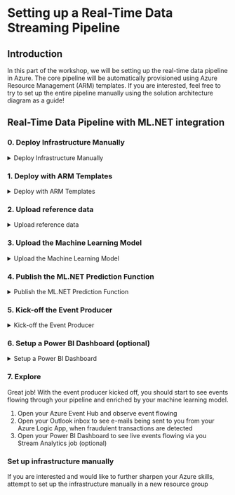 # Setting up a Real-Time Data Streaming Pipeline

## Introduction
In this part of the workshop, we will be setting up the real-time data pipeline in Azure. The core pipeline will be automatically provisioned using Azure Resource Management (ARM) templates. If you are interested, feel free to try to set up the entire pipeline manually using the solution architecture diagram as a guide!

## Real-Time Data Pipeline with ML.NET integration

### 0. Deploy Infrastructure Manually
<details>
  <summary>Deploy Infrastructure Manually</summary>
  <p>

**Please Note: The explicit guidance for this section is intentionally kept at a mimimum. This is so that you more effectively can sharpen you Azure skills! No need to worry if you were not able to fully set up the infrastructure manually. You can automatically set it up using the provided ARM templates in step 1.**

#### 0.1 Deploy Event Hubs </br>
- Open your [Azure Portal](https://portal.azure.com)
- Click on "Create a resource" (top-left corner)
- Search for "Event Hubs"
- Click "Create"
- Enter a unique name (e.g. transaction-eh-yourname)
- Select a pricing tier
- Select an existing resource group or create a new one 
- Click "Create"

Once the deployment is complete, navigate to the Event Hub namespace you just created.
- In your Event Hub namespace, click the "+Event Hub" button in the top-middle of your screen
- Name the first Event Hub **transaction-eh**
- Click "Create"
- Again in your Event Hub namespace, click the "+Event Hub" button in the top-middle of your screen
- Name the second Event Hub **transaction-enriched-eh**
- Click "Create"

#### 0.2 Deploy Storage Account </br>
- Open your [Azure Portal](https://portal.azure.com)
- Click on "Create a resource" (top-left corner)
- Search for "Storage account"
- Click "Create"
- Select an existing resource group or create a new one 
- Enter a unique name (e.g. mlmodelyourname)
- Click "Review + create"
- Click "Create"

Once the deployment is complete, navigate to the Storage Account you just created.
- In your Storage Account, click "Blobs"
- Click on the "+Container" button in the top-middle of the screen
- Name the first container **model**
- Click "OK"
- Again in your Storage Container, "+Container" button in the top-middle of the screen
- Name the second container **reference**

#### 0.3 Deploy Service Bus Queue </br>
- Open your [Azure Portal](https://portal.azure.com)
- Click on "Create a resource" (top-left corner)
- Search for "Service Bus"
- Click "Create"
- Enter a unique name (e.g fraudalertsyourname)
- Select a pricing tier
- Select an existing resource group or create a new one 
- Click "Create"

Once the deployment is complete, navigate to the Service Bus namespace you just created.
- In your Service Bus, click on the "+Queue+ button in the top-middle of the screen
- Name the queue **fraudulent-transactions**
- Click "Create"

#### 0.4 Deploy Logic App </br>
- Open your [Azure Portal](https://portal.azure.com)
- Click on "Create a resource" (top-left corner)
- Search for "Logic App"
- Click "Create"
- Enter a unique name (e.g fraudulent-notifier-yourname)
- Select an existing resource group or create a new one 
- Click "Create"

Once the deployment is complete, navigate to the Logic App you just created.
- Click on the "Logic App Designer" in the menu to the left
- Click on the "Blank Logic App" tile
- In the search input box for connectors, search for "Service Bus"
- Click on the "Service Bus" option in the returned results
- Select the first option in the new list, named "When a message is received in a queue (auto-complete)
- Name the connection **servicebus**
- Select your service bus namespace in the list 
- Select the RootManagedSharedAccessKey
- Click "Create"
- In the drop-down, select your previously created queue, called **fraudulent-transactions**
- Change the polling internval to once every second
- Click "New Step"
- In the search input box for the next step, search for "Outlook"
- In the returned result, select the "Outlook.com" option
- In the list of options, select "Send an email"
- Sign-in to your Outlook account
- Set the following values </br>
**To:** @{json(base64toString(triggerBody()['ContentData']))['email']} </br>
**Subject:** Alert: Fraudulent Transaction Detected </br>
**Body:** A Fraudulent Transaction was discovered, your account has been locked. The transactions was of type @{json(base64toString(triggerBody()['ContentData']))['Type']}  originating from @{json(base64toString(triggerBody()['ContentData']))['NameDest']} </br>
- In the top-left corner, click "Save"

#### 0.5 Deploy Function App </br>
- Open your [Azure Portal](https://portal.azure.com)
- Click on "Create a resource" (top-left corner)
- Search for "Function App"
- Click "Create"
- Enter a unique name (e.g prediction-function-yourname)
- Select an existing resource group or create a new one 
- Click "Create"

#### 0.6 Deploy Stream Analytics Job </br>
- Open your [Azure Portal](https://portal.azure.com)
- Click on "Create a resource" (top-left corner)
- Search for "Stream Analytics job"
- Click "Create"
- Enter a unique name (e.g fraud-analytics-yourname)
- Select an existing resource group or create a new one 
- Click "Create"

Once the deployment is complete, navigate to the Stream Analytics job you just created.

**To add inputs**
- Click on "Inputs" in the menu to the left
- Click on the "Add Stream Input" button in the top-middle of the screen
- In the dropdown, select "Event Hub"
- Name the input **transactions**
- Select your previously created event hub namespace
- Select the event hub named **transaction-enriched-eh**
- Click "Save"
- Click on the "Add Reference Input" button in the top-middle of the screen
- Select Blob Storage
- Name the input **reference**
- Select the previously created storage account
- Select to use the existing container named **reference**
- Enter the following for path pattern: reference-data.json
- Click "Save"

**To add an output**
- Click on "Outputs" in the menu to the left
- Click on the button "Add" in the top-middle of the screen
- In the dropdown, select "Service Bus queue"
- Name the output **fraudulent**
- Select the previously created service bus namespace
- Click "Save"

**To add the query**
- Click on "Query" in the menu to the left
- Copy paste the following [query](https://github.com/aslotte/mldotnet-real-time-data-streaming-workshop/blob/master/src/real-time-data-streaming/stream-analytics/fraudulent-query.txt)
- Click "Save query"

To start the job, click on "Overview" in the menu to the left, and click "Start"

 </p>
</details>

### 1. Deploy with ARM Templates
<details>
  <summary>Deploy with ARM Templates</summary>
  <p>

**Note: This step is only required if we skipped step 0**

#### 1.1 Deploy ARM Template
- Navigate to [deploy an ARM template](https://portal.azure.com/#create/Microsoft.Template)
- Click on **Build your own Template in the Editor** ![editor](https://github.com/aslotte/mldotnet-real-time-data-streaming-workshop/blob/master/instructions/images/azure-custom-deploy.PNG) </br>
- Copy and paste the [ARM Template](https://github.com/aslotte/mldotnet-real-time-data-streaming-workshop/blob/master/src/real-time-data-streaming/deploy/pipeline-with-mldotnet.json)
- Click **Save**

#### 1.2 Enter valid parameter values
- Select to create a new resource group and enter a name
- Enter a notification e-mail to be used (needs to be an Outlook or Office365 e-mail)
![final](https://github.com/aslotte/mldotnet-real-time-data-streaming-workshop/blob/master/instructions/images/azure-custom-deploy-final.PNG) </br>

#### 1.3. Deploy
Select to agree with terms and conditions and click **Purchase** to trigger the deployment.
The deployment will take about 3-5 minutes to complete.
</br>
#### 1.4. Authenticate accounts
The ARM template will successfully set up the required infrastructure, but it will require you to authenticate your Outlook credentials manually.

##### 1.4.1 Authenticate Outlook Notifier 
- Navigate to your Azure Logic App (fraudulent-notifier)
- Click on **Edit** ![logic app](https://github.com/aslotte/mldotnet-real-time-data-streaming-workshop/blob/master/instructions/images/azure-edit-logic-app.png) </br>
- Click on the Outlook connection step and then the invalid connection symbol ![invalidconnection](https://github.com/aslotte/mldotnet-real-time-data-streaming-workshop/blob/master/instructions/images/azure-invalid-outlook.png) </br>
- Log-in with your credentials
- Navigate back to the Logic App overview page
- Click **Enable** to enable your trigger (if not already enabled)    
  </p>
</details>

### 2. Upload reference data
<details>
  <summary>Upload reference data</summary>
  <p>
    
#### 2.1 Upload reference data
The real-time pipeline utilizes reference data to enrich the stream. 
In this particular case we will be enriching the stream with information about where to send an notification e-mail in case the model detects a fraudulant transaction.

To upload the reference data, please do the following:
- In VS Code, open a new terminal window ![terminal](https://github.com/aslotte/mldotnet-real-time-data-streaming-workshop/blob/master/instructions/images/vscode-open-terminal.png) </br>
- In the terminal window, execute the following command to open the `reference-data.json` file </br> 
`code C:\mldotnet-real-time-data-streaming-workshop\src\real-time-data-streaming\stream-analytics\reference-data.json`![refData](https://github.com/aslotte/mldotnet-real-time-data-streaming-workshop/blob/master/instructions/images/vscode-reference-data.PNG)
- In `reference-data.json`, do a "Find All" and replace the current e-mail with the one you would like to get notifications too.
- In Azure, navigate to your storage account starting with mlmodel and select **Blobs** ![storageAccount](https://github.com/aslotte/mldotnet-real-time-data-streaming-workshop/blob/master/instructions/images/azure-storage-blob.png)
- Select the container named **reference**
- Click on **Upload** and browse to, and upload the `reference-data.json` file. ![upload](https://github.com/aslotte/mldotnet-real-time-data-streaming-workshop/blob/master/instructions/images/azure-storage-upload.png)

  </p>
</details>

### 3. Upload the Machine Learning Model

<details>
  <summary>Upload the Machine Learning Model</summary>
  <p>
    
You can either upload your previously trained model or a pre-trained model found [here](https://github.com/aslotte/mldotnet-real-time-data-streaming-workshop/tree/master/src/machine-learning/model) to Azure.

To upload the model:
- In Azure, navigate to your storage account starting with mlmodel and select **Blobs** ![storageAccount](https://github.com/aslotte/mldotnet-real-time-data-streaming-workshop/blob/master/instructions/images/azure-storage-blob.png)
- Select the container named **model**
- Click on **Upload** and browse to, and upload the `MLModel.zip` file. ![upload](https://github.com/aslotte/mldotnet-real-time-data-streaming-workshop/blob/master/instructions/images/azure-storage-upload.png)

</p>
</details>

### 4. Publish the ML.NET Prediction Function
<details>
  <summary>Publish the ML.NET Prediction Function</summary>
  <p>
   
All incoming transactions gets evaluated to determine if they are fraudulent or not, based on our trained Machine Learning Model.
This prediction occurs in an Azure Function that needs to get deployed to Azure.

To deploy the Azure Function from VS Code, please follow the steps listed below:

   - In VS Code, open a new terminal window ![terminal](https://github.com/aslotte/mldotnet-real-time-data-streaming-workshop/blob/master/instructions/images/vscode-open-terminal.png) </br> 
   - In the terminal window, execute the following command to navigate to the folder of the solution.</br>`cd C:\mldotnet-real-time-data-streaming-workshop\src\real-time-data-streaming\fraud-prediction-function`
   - In the terminal window, execute the following command to open the folder in VS Code `code . -r`
   - In the menu to the left, select the Azure symbol (at the bottom-left of the menu)
   - Click **Sign-in to Azure** and sign in with your Azure credentials </br>
   - In the top left, click on the up-arrow to **Deploy to Function App**
![deployToAzure](https://github.com/aslotte/mldotnet-real-time-data-streaming-workshop/blob/master/instructions/images/publish-function-vs-code-publish.png)
   - Select your Azure Subscription
   - Select your created Function App
   - If asked to update the Function App's run-time, select **Yes**
   - When asked if you're sure that you want to deploy the Function App, select **Yes**
   ![deploymentConfirm](https://github.com/aslotte/mldotnet-real-time-data-streaming-workshop/blob/master/instructions/images/vscode-deploy-function-confirm.PNG)
   
  </p>
</details>

### 5. Kick-off the Event Producer
<details>
  <summary>Kick-off the Event Producer</summary>
  <p>
    
#### 5.1 How to Kick-off the Event Producer
A streaming pipeline does not do much without events to process. 
In this workshop we will utilize an artifical event producer as a real-time event source for transaction data is difficult to find.

To start the event producer, please follow the steps below.

   - In VS Code, open a new terminal window ![terminal](https://github.com/aslotte/mldotnet-real-time-data-streaming-workshop/blob/master/instructions/images/vscode-open-terminal.png) </br> 
   - In the terminal window, execute the following command to navigate to the folder of the solution.</br>`cd C:\mldotnet-real-time-data-streaming-workshop\src\real-time-data-streaming\transaction-simulator\TransactionSimulator`</br> 
   - In the terminal window, execute the following command to open the folder in VS Code `code . -r`</br> 
   - Navigate to your transaction-eh event hub namespace in Azure![ehnamespace](https://github.com/aslotte/mldotnet-real-time-data-streaming-workshop/blob/master/instructions/images/azure-event-hub-namespace.png)</br> 
   - In the menu to the left, click **Shared Access Policies**</br> 
   - Click on the **RootManagedShareAccessKey**</br> 
   - Copy the primary connection string to clipboard</br> 
![eh-keys](https://github.com/aslotte/mldotnet-real-time-data-streaming-workshop/blob/master/instructions/images/eh-access-keys.png)
   - Navigate back to VS Code</br> 
   - Open the solutions `appsettings.json` file
   ![appSettings](https://github.com/aslotte/mldotnet-real-time-data-streaming-workshop/blob/master/instructions/images/vscode-appconfig.PNG)</br> 
   - Set the parameter `EventHubConnectionString` to the copied value</br> 
   - To start sending events to the event-hub, build and run the solution by pressing F5.</br>     
  </p>  
</details>

### 6. Setup a Power BI Dashboard (optional)
<details>
  <summary>Setup a Power BI Dashboard</summary>
  <p>
    
Please follow the steps below to get started with Power BI.</br>

**Note - this step is optional and only possible to complete if you possess a work or school account. It's not possible to create a Power BI account with a @gmail or @outlook address.**

#### 6.1 Create a Power BI Account
1. Navigate to https://powerbi.com 
2. Click on **Start Free**![start](https://github.com/aslotte/mldotnet-real-time-data-streaming-workshop/blob/master/instructions/images/powerbi-create.PNG)
3. Follow the provided instructions

#### 6.2 Create a Power BI Output
To output data from Azure Stream Analytics, we'll need to create an output.
1. Navigate to your Stream Analytics Job in Azure
2. Stop the job if it is running
3. Click on **Outputs** ![streamAnalytics](https://github.com/aslotte/mldotnet-real-time-data-streaming-workshop/blob/master/instructions/images/azure-stream-analytics.png)
4. Select to add an output and select Power BI in the list ![output](https://github.com/aslotte/mldotnet-real-time-data-streaming-workshop/blob/master/instructions/images/azure-stream-analytics-add-output.png)
5. Enter **powerbi** as output name
6. Enter **fraudulent** as dataset and table name ![output1](https://github.com/aslotte/mldotnet-real-time-data-streaming-workshop/blob/master/instructions/images/azure-add-powerbi-output.PNG)
7. Click **Authorize**
8. Provide your Power BI credentials
9. Click **Save**
10. In the menu to the left, select **Query**
11. Uncomment the Power BI query ![output1](https://github.com/aslotte/mldotnet-real-time-data-streaming-workshop/blob/master/instructions/images/azure-stream-analytics-query.PNG)
12. Save the changes
13. Go back to **Overview** and start the Stream Analytics Job

#### 6.3 Creating a dashboard
To create a dashboard, please follow the steps below:
1. Navigate to https://app.powerbi.com/ 
2. Sign-in to your account
3. Select to create a new dashboard in the top-right corner
4. In the dashboard, select **+Add tile**. 
5. For the tile type, select **Custom Streaming Data**
![tile](https://github.com/aslotte/mldotnet-real-time-data-streaming-workshop/blob/master/instructions/images/powerbi-add-tile.PNG)
6. Select the dataset the Stream Analytics job created for you, named **fraudulent**
7. Select the type of tile you would like to create and which values to display
![tile](https://github.com/aslotte/mldotnet-real-time-data-streaming-workshop/blob/master/instructions/images/powerbi-add-custom-tile.PNG)

#### 6.4 Example Dashboard
![Fraudulent](https://github.com/aslotte/mldotnet-real-time-data-streaming-workshop/blob/master/instructions/images/powerbi-example.PNG)
    
  </p>
</details>

### 7. Explore
Great job! With the event producer kicked off, you should start to see events flowing through your pipeline and enriched by your machine learning model. 

1. Open your Azure Event Hub and observe event flowing
2. Open your Outlook inbox to see e-mails being sent to you from your Azure Logic App, when fraudulent transactions are detected
3. Open your Power BI Dashboard to see live events flowing via you Stream Analytics job (optional)

### Set up infrastructure manually
If you are interested and would like to further sharpen your Azure skills, attempt to set up the infrastructure manually in a new resource group
